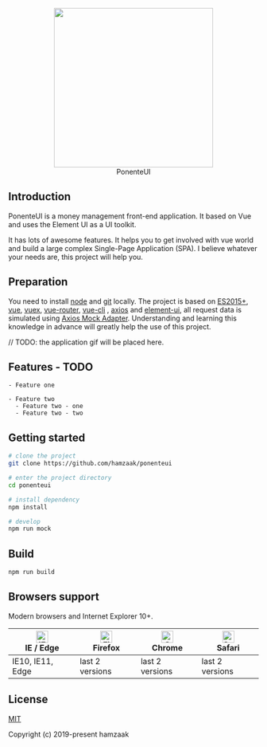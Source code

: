 <p align="center">
  <img width="320" src="https://raw.githubusercontent.com/hamzaak/ponenteui/master/public/ponenteui-logo.png"> <br />
  PonenteUI
</p>

## Introduction

PonenteUI is a money management front-end application. It based on Vue and uses the Element UI as a UI toolkit.

It has lots of awesome features. It helps you to get involved with vue world and build a large complex Single-Page Application (SPA). I believe whatever your needs are, this project will help you.

## Preparation

You need to install [node](https://nodejs.org/) and [git](https://git-scm.com/) locally. The project is based on [ES2015+](https://es6.ruanyifeng.com/), [vue](https://cn.vuejs.org/index.html), [vuex](https://vuex.vuejs.org/zh-cn/), [vue-router](https://router.vuejs.org/zh-cn/), [vue-cli](https://github.com/vuejs/vue-cli) , [axios](https://github.com/axios/axios) and [element-ui](https://github.com/ElemeFE/element), all request data is simulated using [Axios Mock Adapter](https://github.com/ctimmerm/axios-mock-adapter).
Understanding and learning this knowledge in advance will greatly help the use of this project.

 // TODO: the application gif will be placed here.

## Features - TODO

```
- Feature one

- Feature two
  - Feature two - one
  - Feature two - two

```

## Getting started

```bash
# clone the project
git clone https://github.com/hamzaak/ponenteui

# enter the project directory
cd ponenteui

# install dependency
npm install

# develop
npm run mock
```

## Build

```bash
npm run build
```

## Browsers support

Modern browsers and Internet Explorer 10+.

| [<img src="https://raw.githubusercontent.com/alrra/browser-logos/master/src/edge/edge_48x48.png" alt="IE / Edge" width="24px" height="24px" />](https://godban.github.io/browsers-support-badges/)</br>IE / Edge | [<img src="https://raw.githubusercontent.com/alrra/browser-logos/master/src/firefox/firefox_48x48.png" alt="Firefox" width="24px" height="24px" />](https://godban.github.io/browsers-support-badges/)</br>Firefox | [<img src="https://raw.githubusercontent.com/alrra/browser-logos/master/src/chrome/chrome_48x48.png" alt="Chrome" width="24px" height="24px" />](https://godban.github.io/browsers-support-badges/)</br>Chrome | [<img src="https://raw.githubusercontent.com/alrra/browser-logos/master/src/safari/safari_48x48.png" alt="Safari" width="24px" height="24px" />](https://godban.github.io/browsers-support-badges/)</br>Safari |
| --------- | --------- | --------- | --------- |
| IE10, IE11, Edge| last 2 versions| last 2 versions| last 2 versions

## License

[MIT](https://github.com/hamzaak/ponenteui/LICENSE)

Copyright (c) 2019-present hamzaak